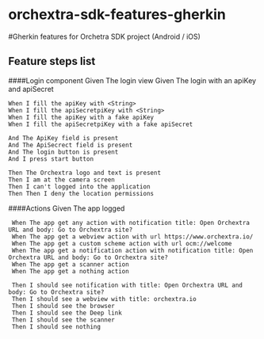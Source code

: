 # orchextra-sdk-features-gherkin
#Gherkin features for Orchetra SDK project (Android / iOS)
## Feature steps list
####Login component
    Given The login view
    Given The login with an apiKey and apiSecret
    
    When I fill the apiKey with <String>
    When I fill the apiSecretpiKey with <String>
    When I fill the apiKey with a fake apiKey
    When I fill the apiSecretpiKey with a fake apiSecret
    
    And The ApiKey field is present
    And The ApiSecrect field is present
    And The login button is present
    And I press start button
        
    Then The Orchextra logo and text is present
    Then I am at the camera screen
    Then I can't logged into the application
    Then Then I deny the location permissions
####Actions
    Given The app logged
    
     When The app get any action with notification title: Open Orchextra URL and body: Go to Orchextra site?
     When The app get a webview action with url https://www.orchextra.io/
     When The app get a custom scheme action with url ocm://welcome
     When The app get a notification action with notification title: Open Orchextra URL and body: Go to Orchextra site?
     When The app get a scanner action
     When The app get a nothing action
     
     Then I should see notification with title: Open Orchextra URL and body: Go to Orchextra site?
     Then I should see a webview with title: orchextra.io
     Then I should see the browser
     Then I should see the Deep link
     Then I should see the scanner
     Then I should see nothing